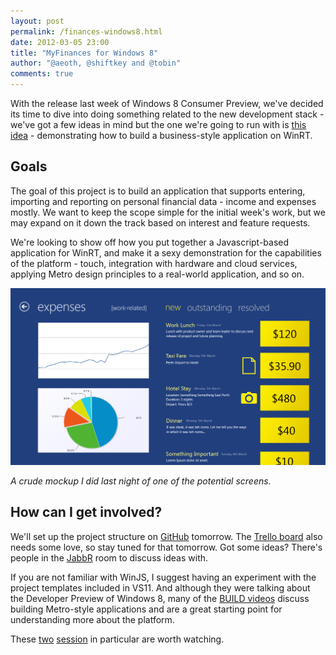 ```yaml
--- 
layout: post
permalink: /finances-windows8.html
date: 2012-03-05 23:00
title: "MyFinances for Windows 8"
author: "@aeoth, @shiftkey and @tobin"
comments: true
---
```


With the release last week of Windows 8 Consumer Preview, we've decided its time to dive into doing something related to the new development stack - we've got a few ideas in mind but the one we're going to run with is [this idea](https://code52.uservoice.com/forums/143105-code-52/suggestions/2465806-winrt-line-of-business) - demonstrating how to build a business-style application on WinRT.

## Goals

The goal of this project is to build an application that supports entering, importing and reporting on personal financial data - income and expenses mostly. We want to keep the scope simple for the initial week's work, but we may expand on it down the track based on interest and feature requests. 

We're looking to show off how you put together a Javascript-based application for WinRT, and make it a sexy demonstration for the capabilities of the platform - touch, integration with hardware and cloud services, applying Metro design principles to a real-world application, and so on.

 ![](/img/WinJS-Mockup.png)

*A crude mockup I did last night of one of the potential screens.*

## How can I get involved?

We'll set up the project structure on [GitHub](https://github.com/Code52/winrt-finances) tomorrow. The [Trello board](https://trello.com/board/winrt-finances/4f54b11dde0de5752b235a9d) also needs some love, so stay tuned for that tomorrow. Got some ideas? There's people in the [JabbR](http://jabbr.net/#/rooms/code52) room to discuss ideas with.

If you are not familiar with WinJS, I suggest having an experiment with the project templates included in VS11. And although they were talking about the Developer Preview of Windows 8, many of the [BUILD videos](http://channel9.msdn.com/Events/BUILD/BUILD2011) discuss building Metro-style applications and are a great starting point for understanding more about the platform.

These [two](http://channel9.msdn.com/Events/BUILD/BUILD2011/BPS-1004) [session](http://channel9.msdn.com/Events/BUILD/BUILD2011/BPS-1005) in particular are worth watching.

